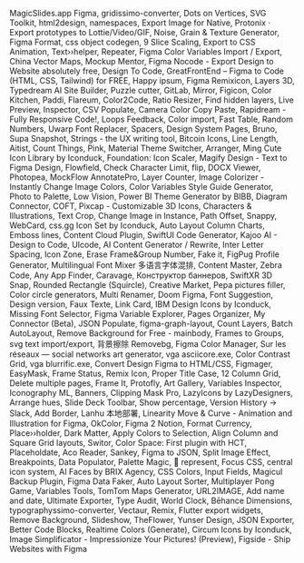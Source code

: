 MagicSlides.app Figma, gridissimo-converter, Dots on Vertices, SVG Toolkit, html2design, namespaces, Export Image for Native, Protonix · Export prototypes to Lottie/Video/GIF, Noise, Grain & Texture Generator, Figma Format, css object codegen, 9 Slice Scaling, Export to CSS Animation, Text››helper, Repeater, Figma Color Variables Import / Export, China Vector Maps, Mockup Mentor, Figma Nocode - Export Design to Website absolutely free, Design To Code, GreatFrontEnd – Figma to Code (HTML, CSS, Tailwind) for FREE, Happy ipsum, Figma Remixicon, Layers 3D, Typedream AI Site Builder, Puzzle cutter, GitLab, Mirror, Figicon, Color Kitchen, Paddi, Flareum, Color2Code, Ratio Resizer, Find hidden layers, Live Preview, Inspector, CSV Populate, Camera Color Copy Paste, Rapidream - Fully Responsive Code!, Loops Feedback, Color import, Fast Table, Random Numbers, Uwarp Font Replacer, Spacers, Design System Pages, Bruno, Supa Snapshot, Strings - the UX writing tool, Bitcoin Icons, Line Length, Aitist, Count Things, Pink, Material Theme Switcher, Arranger, Ming Cute Icon Library by Iconduck, Foundation: Icon Scaler, Magify Design - Text to Figma Design, Flowfield, Check Character Limit, flip, DOCX Viewer, Photopea, MockFlow AnnotatePro, Layer Counter, Image Colorizer - Instantly Change Image Colors, Color Variables Style Guide Generator, Photo to Palette, Low Vision, Power BI Theme Generator by BIBB, Diagram Connector, COFT, Pixcap - Customizable 3D Icons, Characters & Illustrations, Text Crop, Change Image in Instance, Path Offset, Snappy, WebCard, css.gg Icon Set by Iconduck, Auto Layout Column Charts, Emboss lines, Content Cloud Plugin, SwiftUI Code Generator, Kajoo AI - Design to Code, UIcode, AI Content Generator / Rewrite, Inter Letter Spacing, Icon Zone, Erase Frame&Group Number, Fake it, FigPug Profile Generator, Multilingual Font Mixer 多语言字体混排, Content Master, Zebra Code, Any App Finder, Caravage, Конструктор баннеров, SwiftXR 3D Snap, Rounded Rectangle (Squircle), Creative Market, Pepa pictures filler, Color circle generators, Multi Renamer, Doom Figma, Font Suggestion, Design version, Faux Texte, Link Card, IBM Design Icons by Iconduck, Missing Font Selector, Figma Variable Explorer, Pages Organizer, My Connector (Beta), JSON Populate, figma-graph-layout, Count Layers, Batch AutoLayout, Remove Background for Free - mainbody, Frames to Groups, svg text import/export, 背景擦除 Removebg, Figma Color Manager, Sur les réseaux — social networks art generator, vga asciicore.exe, Color Contrast Grid, vga blurrific.exe, Convert Design Figma to HTML/CSS, Figmager, EasyMask, Frame Status, Remix Icon, Proper Title Case, 12 Column Grid, Delete multiple pages, Frame It, Protofly, Art Gallery, Variables Inspector, Iconography ML, Banners, Clipping Mask Pro, LazyIcons by LazyDesigners, Arrange hues, Slide Deck Toolbar, Show percentage, Version History → Slack, Add Border, Lanhu 本地部署, Linearity Move & Curve - Animation and Illustration for Figma, OkColor, Figma 2 Notion, Format Currency, Place››holder, Dark Matter, Apply Colors to Selection, Align Column and Square Grid layouts, Switor, Color Space: First plugin with HCT, Placeholdate, Aco Reader, Sankey, Figma to JSON, Split Image Effect, Breakpoints, Data Populator, Palette Magic, 📲 represent, Focus CSS, central icon system, AI Faces by BRIX Agency, CSS Colors, Input Fields, Magicul Backup Plugin, Figma Data Faker, Auto Layout Sorter, Multiplayer Pong Game, Variables Tools, TomTom Maps Generator, URL2IMAGE, Add name and date, Ultimate Exporter, Type Audit, World Clock, Bēhance Dimensions, typographyssimo-converter, Vectaur, Remix, Flutter export widgets, Remove Background, Slideshow, TheFlower, Yunser Design, JSON Exporter, Better Code Blocks, Realtime Colors (Generate), Circum Icons by Iconduck, Image Simplificator - Impressionize Your Pictures! (Preview), Figside - Ship Websites with Figma
